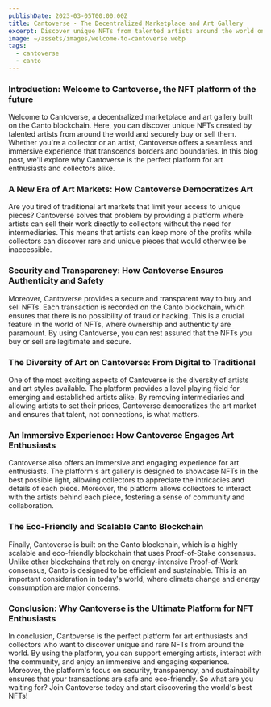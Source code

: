 ```yaml
---
publishDate: 2023-03-05T00:00:00Z
title: Cantoverse - The Decentralized Marketplace and Art Gallery
excerpt: Discover unique NFTs from talented artists around the world on Cantoverse - the secure, transparent, and eco-friendly platform.
image: ~/assets/images/welcome-to-cantoverse.webp
tags:
  - cantoverse
  - canto
---
```


### Introduction: Welcome to Cantoverse, the NFT platform of the future

Welcome to Cantoverse, a decentralized marketplace and art gallery built on the Canto blockchain. Here, you can discover unique NFTs created by talented artists from around the world and securely buy or sell them. Whether you're a collector or an artist, Cantoverse offers a seamless and immersive experience that transcends borders and boundaries. In this blog post, we'll explore why Cantoverse is the perfect platform for art enthusiasts and collectors alike.

### A New Era of Art Markets: How Cantoverse Democratizes Art

Are you tired of traditional art markets that limit your access to unique pieces? Cantoverse solves that problem by providing a platform where artists can sell their work directly to collectors without the need for intermediaries. This means that artists can keep more of the profits while collectors can discover rare and unique pieces that would otherwise be inaccessible.

### Security and Transparency: How Cantoverse Ensures Authenticity and Safety

Moreover, Cantoverse provides a secure and transparent way to buy and sell NFTs. Each transaction is recorded on the Canto blockchain, which ensures that there is no possibility of fraud or hacking. This is a crucial feature in the world of NFTs, where ownership and authenticity are paramount. By using Cantoverse, you can rest assured that the NFTs you buy or sell are legitimate and secure.

### The Diversity of Art on Cantoverse: From Digital to Traditional

One of the most exciting aspects of Cantoverse is the diversity of artists and art styles available. The platform provides a level playing field for emerging and established artists alike. By removing intermediaries and allowing artists to set their prices, Cantoverse democratizes the art market and ensures that talent, not connections, is what matters.

### An Immersive Experience: How Cantoverse Engages Art Enthusiasts

Cantoverse also offers an immersive and engaging experience for art enthusiasts. The platform's art gallery is designed to showcase NFTs in the best possible light, allowing collectors to appreciate the intricacies and details of each piece. Moreover, the platform allows collectors to interact with the artists behind each piece, fostering a sense of community and collaboration.

### The Eco-Friendly and Scalable Canto Blockchain

Finally, Cantoverse is built on the Canto blockchain, which is a highly scalable and eco-friendly blockchain that uses Proof-of-Stake consensus. Unlike other blockchains that rely on energy-intensive Proof-of-Work consensus, Canto is designed to be efficient and sustainable. This is an important consideration in today's world, where climate change and energy consumption are major concerns.

### Conclusion: Why Cantoverse is the Ultimate Platform for NFT Enthusiasts

In conclusion, Cantoverse is the perfect platform for art enthusiasts and collectors who want to discover unique and rare NFTs from around the world. By using the platform, you can support emerging artists, interact with the community, and enjoy an immersive and engaging experience. Moreover, the platform's focus on security, transparency, and sustainability ensures that your transactions are safe and eco-friendly. So what are you waiting for? Join Cantoverse today and start discovering the world's best NFTs!
